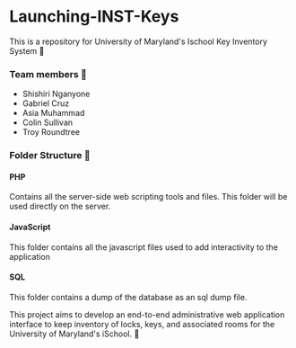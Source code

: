 # Launching-INST-Keys

This is a repository for University of Maryland's Ischool Key Inventory System :key:

### Team members :metal:
  - Shishiri Nganyone
  - Gabriel Cruz
  - Asia Muhammad
  - Colin Sullivan
  - Troy Roundtree

### Folder Structure :file_folder:

#### PHP
Contains all the server-side web scripting tools and files. This folder will be used directly on the server.

#### JavaScript
This folder contains all the javascript files used to add interactivity to the application

#### SQL
This folder contains a dump of the database as an sql dump file.

This project aims to develop an end-to-end administrative web application interface to keep inventory of locks, keys, and associated rooms for the University of Maryland's iSchool. :closed_lock_with_key:
